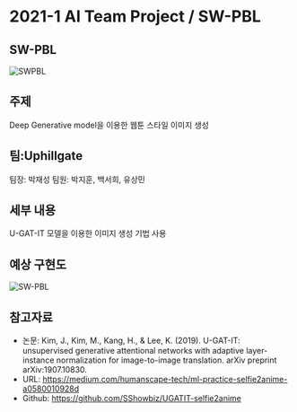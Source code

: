 # 2021-1 AI Team Project / SW-PBL

## SW-PBL
![SWPBL](https://user-images.githubusercontent.com/62353647/120143662-79e6b380-c21b-11eb-8587-ff4ed00da1cd.png)

## 주제
Deep Generative model을 이용한 웹툰 스타일 이미지 생성

## 팀:Uphillgate
팀장: 박재성
팀원: 박지훈, 백서희, 유상민

## 세부 내용
U-GAT-IT 모델을 이용한 이미지 생성 기법 사용

## 예상 구현도
![SW-PBL](https://user-images.githubusercontent.com/62353647/120147755-22981180-c222-11eb-95ca-11fc978d6402.jpg)

## 참고자료
+ 논문: Kim, J., Kim, M., Kang, H., & Lee, K. (2019). U-GAT-IT: unsupervised generative attentional networks with adaptive layer-instance normalization for image-to-image translation. arXiv preprint arXiv:1907.10830.
+ URL: https://medium.com/humanscape-tech/ml-practice-selfie2anime-a0580010928d
+ Github: https://github.com/SShowbiz/UGATIT-selfie2anime

